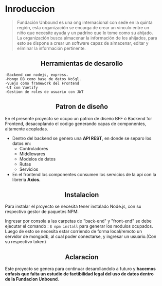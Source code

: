 # Inroduccion 
>Fundación Unbound es una ong internacional con sede en la quinta región, esta
organización se encarga de crear un vínculo entre un niño que necesite ayuda y un padrino que lo tome como su ahijado.
La organización busca almacenar la información de los ahijados, para esto se dispone a crear un software capaz de almacenar, editar y eliminar la información pertinente.

<h2 align="center">Herramientas de desarollo</h2>

	-Backend con nodejs, express.
	-Mongo DB como base de datos NoSql.
	-Vuejs como framework del Frontend
	-UI con Vuetify
	-Gestion de roles de usuario con JWT
<h2 align="center">Patron de diseño</h2>
En el presente proyecto se ocupo un patron de diseño BFF ó Backend for Frontend, desacoplando el codigo generando capas de componentes, altamente acopladas.<br>

- Dentro del backend se genero una **API REST**, en donde se separo los datos en:
	-  Controladores
    -  Middlewares
    -  Modelos de datos
    -  Rutas
    -  Servicios
- En el frontend los componentes consumen los servicios de la api con la libreria **Axios**.
<h2 align="center">Instalacion</h2>Para instalar el proyecto se necesita tener instalado Node.js, con su respectivo gestor de paquetes NPM.

Ingresar por consola a las carpetas de "back-end" y "front-end" se debe ejecutar el comando :
`$ npm install` 
para generar los modulos ocupados.
Luego de esto se necesita estar corriendo de forma local/remoto un servidor de mongodb, al cual poder conectarse, y ingresar un usuario.(Con su respectivo token)

<h2 align="center">Aclaracion</h2>

Este proyecto se genera para continuar desarollandolo a futuro y **hacemos enfasis que falta un estudio de factibilidad legal del uso de datos dentro de la Fundacion  Unbound**.